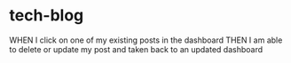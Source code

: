 # tech-blog

WHEN I click on one of my existing posts in the dashboard
THEN I am able to delete or update my post and taken back to an updated dashboard
